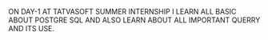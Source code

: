 ON DAY-1 AT TATVASOFT SUMMER INTERNSHIP I LEARN ALL BASIC ABOUT POSTGRE SQL AND ALSO LEARN ABOUT ALL IMPORTANT QUERRY AND ITS USE.
